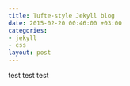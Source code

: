 ```yaml
---
title: Tufte-style Jekyll blog
date: 2015-02-20 00:46:00 +03:00
categories:
- jekyll
- css
layout: post
---
```


test test test